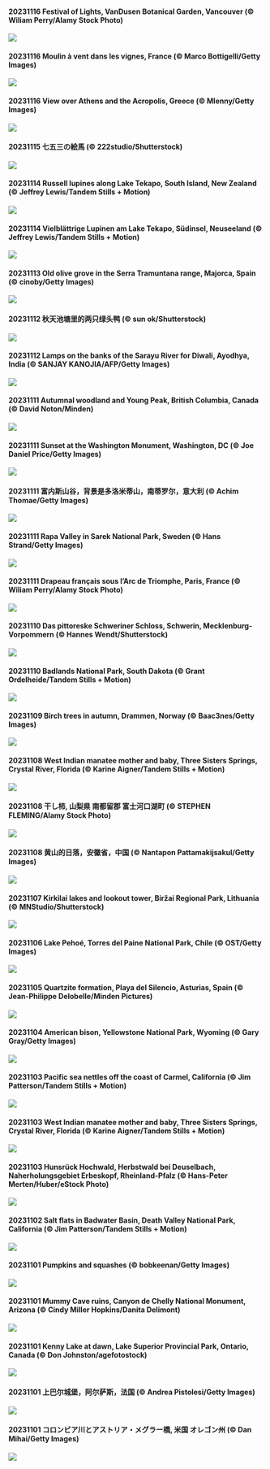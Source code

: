 #### 20231116 Festival of Lights, VanDusen Botanical Garden, Vancouver (© Wiliam Perry/Alamy Stock Photo)

![](20231116_VanDusenGarden_1920x1080.jpg)

#### 20231116 Moulin à vent dans les vignes, France (© Marco Bottigelli/Getty Images)

![](20231116_BeaujolaisVineyard_1920x1080.jpg)

#### 20231116 View over Athens and the Acropolis, Greece (© Mlenny/Getty Images)

![](20231116_AthensAcropolis_1920x1080.jpg)

#### 20231115 七五三の絵馬 (© 222studio/Shutterstock)

![](20231115_ShichiGoSan_1920x1080.jpg)

#### 20231114 Russell lupines along Lake Tekapo, South Island, New Zealand (© Jeffrey Lewis/Tandem Stills + Motion)

![](20231114_RussellLupines_1920x1080.jpg)

#### 20231114 Vielblättrige Lupinen am Lake Tekapo, Südinsel, Neuseeland (© Jeffrey Lewis/Tandem Stills + Motion)

![](20231114_RusellLupines_1920x1080.jpg)

#### 20231113 Old olive grove in the Serra Tramuntana range, Majorca, Spain (© cinoby/Getty Images)

![](20231113_OliveOrchard_1920x1080.jpg)

#### 20231112 秋天池塘里的两只绿头鸭 (© sun ok/Shutterstock)

![](20231112_MallarDucks_1920x1080.jpg)

#### 20231112 Lamps on the banks of the Sarayu River for Diwali, Ayodhya, India (© SANJAY KANOJIA/AFP/Getty Images)

![](20231112_DiwaliAyodhya_1920x1080.jpg)

#### 20231111 Autumnal woodland and Young Peak, British Columbia, Canada (© David Noton/Minden)

![](20231111_YoungPeaks_1920x1080.jpg)

#### 20231111 Sunset at the Washington Monument, Washington, DC (© Joe Daniel Price/Getty Images)

![](20231111_VeteransDayDC_1920x1080.jpg)

#### 20231111 富内斯山谷，背景是多洛米蒂山，南蒂罗尔，意大利 (© Achim Thomae/Getty Images)

![](20231111_ValDiFunes_1920x1080.jpg)

#### 20231111 Rapa Valley in Sarek National Park, Sweden (© Hans Strand/Getty Images)

![](20231111_SarekSweden_1920x1080.jpg)

#### 20231111 Drapeau français sous l’Arc de Triomphe, Paris, France (© Wiliam Perry/Alamy Stock Photo)

![](20231111_RemembranceDay_1920x1080.jpg)

#### 20231110 Das pittoreske Schweriner Schloss, Schwerin, Mecklenburg-Vorpommern (© Hannes Wendt/Shutterstock)

![](20231110_SchwerinerSchloss_1920x1080.jpg)

#### 20231110 Badlands National Park, South Dakota (© Grant Ordelheide/Tandem Stills + Motion)

![](20231110_BadlandsSunrise_1920x1080.jpg)

#### 20231109 Birch trees in autumn, Drammen, Norway (© Baac3nes/Getty Images)

![](20231109_NorwayBirch_1920x1080.jpg)

#### 20231108 West Indian manatee mother and baby, Three Sisters Springs, Crystal River, Florida (© Karine Aigner/Tandem Stills + Motion)

![](20231108_ManateeMama_1920x1080.jpg)

#### 20231108 干し柿, 山梨県 南都留郡 富士河口湖町 (© STEPHEN FLEMING/Alamy Stock Photo)

![](20231108_Lidong_1920x1080.jpg)

#### 20231108 黄山的日落，安徽省，中国 (© Nantapon Pattamakijsakul/Getty Images)

![](20231108_LiDong_1920x1080.jpg)

#### 20231107 Kirkilai lakes and lookout tower, Biržai Regional Park, Lithuania (© MNStudio/Shutterstock)

![](20231107_KirkilaiTower_1920x1080.jpg)

#### 20231106 Lake Pehoé, Torres del Paine National Park, Chile (© OST/Getty Images)

![](20231106_LagoPehoe_1920x1080.jpg)

#### 20231105 Quartzite formation, Playa del Silencio, Asturias, Spain (© Jean-Philippe Delobelle/Minden Pictures)

![](20231105_SilencioSpain_1920x1080.jpg)

#### 20231104 American bison, Yellowstone National Park, Wyoming (© Gary Gray/Getty Images)

![](20231104_BisonSnow_1920x1080.jpg)

#### 20231103 Pacific sea nettles off the coast of Carmel, California (© Jim Patterson/Tandem Stills + Motion)

![](20231103_SeaNettles_1920x1080.jpg)

#### 20231103 West Indian manatee mother and baby, Three Sisters Springs, Crystal River, Florida (© Karine Aigner/Tandem Stills + Motion)

![](20231103_ManateeMama_1920x1080.jpg)

#### 20231103 Hunsrück Hochwald, Herbstwald bei Deuselbach, Naherholungsgebiet Erbeskopf, Rheinland-Pfalz (© Hans-Peter Merten/Huber/eStock Photo)

![](20231103_HunsrueckHochwald_1920x1080.jpg)

#### 20231102 Salt flats in Badwater Basin, Death Valley National Park, California (© Jim Patterson/Tandem Stills + Motion)

![](20231102_DeathValleySalt_1920x1080.jpg)

#### 20231101 Pumpkins and squashes (© bobkeenan/Getty Images)

![](20231101_PumpkinsSquash_1920x1080.jpg)

#### 20231101 Mummy Cave ruins, Canyon de Chelly National Monument, Arizona (© Cindy Miller Hopkins/Danita Delimont)

![](20231101_MummyCaveRuins_1920x1080.jpg)

#### 20231101 Kenny Lake at dawn, Lake Superior Provincial Park, Ontario, Canada (© Don Johnston/agefotostock)

![](20231101_KennyLake_1920x1080.jpg)

#### 20231101 上巴尔城堡，阿尔萨斯，法国 (© Andrea Pistolesi/Getty Images)

![](20231101_HautBarr_1920x1080.jpg)

#### 20231101 コロンビア川とアストリア・メグラー橋, 米国 オレゴン州 (© Dan Mihai/Getty Images)

![](20231101_AstoriaBridge_1920x1080.jpg)

